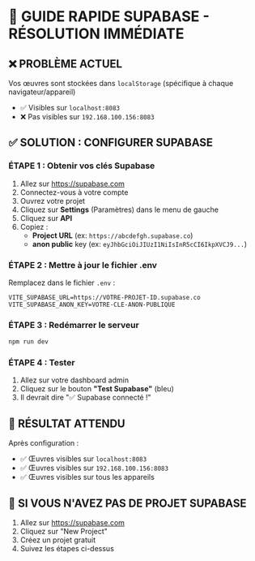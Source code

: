 # 🚀 GUIDE RAPIDE SUPABASE - RÉSOLUTION IMMÉDIATE

## ❌ PROBLÈME ACTUEL
Vos œuvres sont stockées dans `localStorage` (spécifique à chaque navigateur/appareil)
- ✅ Visibles sur `localhost:8083`
- ❌ Pas visibles sur `192.168.100.156:8083`

## ✅ SOLUTION : CONFIGURER SUPABASE

### ÉTAPE 1 : Obtenir vos clés Supabase
1. Allez sur https://supabase.com
2. Connectez-vous à votre compte
3. Ouvrez votre projet
4. Cliquez sur **Settings** (Paramètres) dans le menu de gauche
5. Cliquez sur **API**
6. Copiez :
   - **Project URL** (ex: `https://abcdefgh.supabase.co`)
   - **anon public** key (ex: `eyJhbGciOiJIUzI1NiIsInR5cCI6IkpXVCJ9...`)

### ÉTAPE 2 : Mettre à jour le fichier .env
Remplacez dans le fichier `.env` :
```
VITE_SUPABASE_URL=https://VOTRE-PROJET-ID.supabase.co
VITE_SUPABASE_ANON_KEY=VOTRE-CLE-ANON-PUBLIQUE
```

### ÉTAPE 3 : Redémarrer le serveur
```bash
npm run dev
```

### ÉTAPE 4 : Tester
1. Allez sur votre dashboard admin
2. Cliquez sur le bouton **"Test Supabase"** (bleu)
3. Il devrait dire "✅ Supabase connecté !"

## 🎯 RÉSULTAT ATTENDU
Après configuration :
- ✅ Œuvres visibles sur `localhost:8083`
- ✅ Œuvres visibles sur `192.168.100.156:8083`
- ✅ Œuvres visibles sur tous les appareils

## 🔧 SI VOUS N'AVEZ PAS DE PROJET SUPABASE
1. Allez sur https://supabase.com
2. Cliquez sur "New Project"
3. Créez un projet gratuit
4. Suivez les étapes ci-dessus

